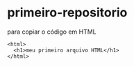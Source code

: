 # primeiro-repositorio

para copiar o código em HTML
```
<html>
  <h1>meu primeiro arquivo HTML</h1>
</html>
```
